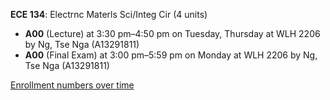 **ECE 134**: Electrnc Materls Sci/Integ Cir (4 units)

- **A00** (Lecture) at 3:30 pm–4:50 pm on Tuesday, Thursday at WLH 2206 by Ng, Tse Nga (A13291811)
- **A00** (Final Exam) at 3:00 pm–5:59 pm on Monday at WLH 2206 by Ng, Tse Nga (A13291811)

[Enrollment numbers over time](./ECE134.tsv)
